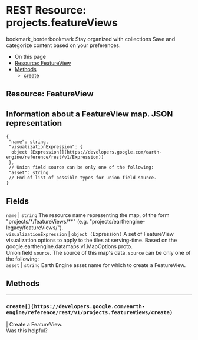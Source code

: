  
#  REST Resource: projects.featureViews 
bookmark_borderbookmark Stay organized with collections  Save and categorize content based on your preferences.
  * On this page
  * [Resource: FeatureView](https://developers.google.com/earth-engine/reference/rest/v1/projects.featureViews#resource:-featureview)
  * [Methods](https://developers.google.com/earth-engine/reference/rest/v1/projects.featureViews#methods)
    * [create](https://developers.google.com/earth-engine/reference/rest/v1/projects.featureViews#create)


## Resource: FeatureView
Information about a FeatureView map.
JSON representation  
---  
```
{
 "name": string,
 "visualizationExpression": {
  object (Expression[](https://developers.google.com/earth-engine/reference/rest/v1/Expression))
 },
 // Union field source can be only one of the following:
 "asset": string
 // End of list of possible types for union field source.
}
```
  
Fields  
---  
`name` |  `string` The resource name representing the map, of the form "projects/*/featureViews/**" (e.g. "projects/earthengine-legacy/featureViews/").  
`visualizationExpression` |  `object (`Expression[](https://developers.google.com/earth-engine/reference/rest/v1/Expression)`)` A set of FeatureView visualization options to apply to the tiles at serving-time. Based on the google.earthengine.datamaps.v1.MapOptions proto.  
Union field `source`. The source of this map's data. `source` can be only one of the following:  
`asset` |  `string` Earth Engine asset name for which to create a FeatureView.  
## Methods  
---  
### `create[](https://developers.google.com/earth-engine/reference/rest/v1/projects.featureViews/create)`
|  Create a FeatureView.  
Was this helpful?

